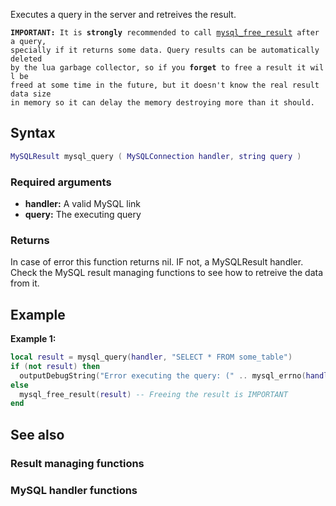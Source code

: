 <pageclass class="#AA7592" subcaption="MTA-MySQL Module"></pageclass>

Executes a query in the server and retreives the result.

**`IMPORTANT:`**` It is `**`strongly`**` recommended to call `[`mysql_free_result`](/Modules/MTA-MySQL/mysql_free_result.md "wikilink")` after a query,`
`specially if it returns some data. Query results can be automatically deleted`
`by the lua garbage collector, so if you `**`forget`**` to free a result it will be`
`freed at some time in the future, but it doesn't know the real result data size`
`in memory so it can delay the memory destroying more than it should.`

Syntax
------

``` lua
MySQLResult mysql_query ( MySQLConnection handler, string query )
```

### Required arguments

-   **handler:** A valid MySQL link
-   **query:** The executing query

### Returns

In case of error this function returns nil. IF not, a MySQLResult handler. Check the MySQL result managing functions to see how to retreive the data from it.

Example
-------

**Example 1:**

``` lua
local result = mysql_query(handler, "SELECT * FROM some_table")
if (not result) then
  outputDebugString("Error executing the query: (" .. mysql_errno(handler) .. ") " .. mysql_error(handler))
else
  mysql_free_result(result) -- Freeing the result is IMPORTANT
end
```

See also
--------

### Result managing functions

### MySQL handler functions
